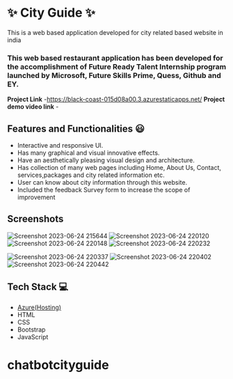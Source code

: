 # ✨ City Guide ✨

This is a web based application developed for city related based website in india

### This web based restaurant application has been developed for the accomplishment of Future Ready Talent Internship program launched by Microsoft, Future Skills Prime, Quess, Github and EY.


**Project Link** -https://black-coast-015d08a00.3.azurestaticapps.net/
**Project demo video link** -

## Features and Functionalities 😃

- Interactive and responsive UI.
- Has many graphical and visual innovative effects.
- Have an aesthetically pleasing visual design and architecture.
- Has collection of many web pages including Home, About Us, Contact, services,packages and city  related information etc.
- User can know about city information through this website.
- Included the feedback Survey form to increase the scope of improvement 

## Screenshots





![Screenshot 2023-06-24 215644](https://github.com/thanvitha-gullipalli/chatbotcityguide/assets/128880478/5907b1f9-401b-40e5-951a-a56ddd3d10bc)
![Screenshot 2023-06-24 220120](https://github.com/thanvitha-gullipalli/chatbotcityguide/assets/128880478/42aaf4b0-9917-442d-98cf-decf3a71d567)
![Screenshot 2023-06-24 220148](https://github.com/thanvitha-gullipalli/chatbotcityguide/assets/128880478/a248cb61-d993-4845-8ede-bddca5ac43d7)
![Screenshot 2023-06-24 220232](https://github.com/thanvitha-gullipalli/chatbotcityguide/assets/128880478/e3d5bc98-b748-468c-90e9-0fc1312ca773)

![Screenshot 2023-06-24 220337](https://github.com/thanvitha-gullipalli/chatbotcityguide/assets/128880478/1e74213e-2874-47f0-83c7-3489de18176f)
![Screenshot 2023-06-24 220402](https://github.com/thanvitha-gullipalli/chatbotcityguide/assets/128880478/887fd7d4-d887-4934-ad5e-cc787315ba38)
![Screenshot 2023-06-24 220442](https://github.com/thanvitha-gullipalli/chatbotcityguide/assets/128880478/41517208-28a8-4120-bbbc-46c8fc7f3665)





## Tech Stack 💻

- [Azure(Hosting)](https://azure.microsoft.com/en-in/features/azure-portal/)
- HTML
- CSS
- Bootstrap
- JavaScript
# chatbotcityguide
